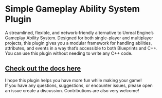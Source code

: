 # Simple Gameplay Ability System Plugin

A streamlined, flexible, and network‐friendly alternative to Unreal Engine’s Gameplay Ability System. Designed for both single-player and multiplayer projects, this plugin gives you a modular framework for handling abilities, attributes, and events in a way that’s accessible to both Blueprints and C++. You can use this plugin without needing to write any C++ code.

## [Check out the docs here](https://straytrain.github.io/SimpleGameplayAbilitySystem/)

I hope this plugin helps you have more fun while making your game!  
If you have any questions, suggestions, or encounter issues, please open an issue create a discussion. Contributions are also very welcome!
